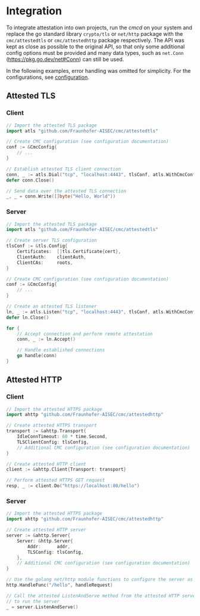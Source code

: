 # Integration

To integrate attestation into own projects, run the *cmcd* on your system and replace the
go standard library `crypto/tls` or `net/http` package with the `cmc/attestedtls` or
`cmc/attestedhttp` package respectively. The API was kept as close as possible to the
original API, so that only some additional config options must be provided and many
data types, such as `net.Conn` (https://pkg.go.dev/net#Conn) can still be used.

In the following examples, error handling was omitted for simplicity. For the configurations,
see [configuration](./configuration.md).

## Attested TLS

### Client

```go
// Import the attested TLS package
import atls "github.com/Fraunhofer-AISEC/cmc/attestedtls"

// Create CMC configuration (see configuration documentation)
conf := &CmcConfig{
    // ...
}

// Establish attested TLS client connection
conn, _ := atls.Dial("tcp", "localhost:4443", tlsConf, atls.WithCmcConfig(conf))
defer conn.Close()

// Send data over the attested TLS connection
_, _ = conn.Write([]byte("Hello, World"))
```

### Server

```go
// Import the attested TLS package
import atls "github.com/Fraunhofer-AISEC/cmc/attestedtls"

// Create server TLS configuration
tlsConf := &tls.Config{
    Certificates:  []tls.Certificate{cert},
    ClientAuth:    clientAuth,
    ClientCAs:     roots,
}

// Create CMC configuration (see configuration documentation)
conf := &CmcConfig{
    // ...
}

// Create an attested TLS listener
ln, _ := atls.Listen("tcp", "localhost:4443", tlsConf, atls.WithCmcConfig(conf))
defer ln.Close()

for {
    // Accept connection and perform remote attestation
    conn, _ := ln.Accept()

    // Handle established connections
    go handle(conn)
}
```

## Attested HTTP

### Client

```go
// Import the attested HTTPS package
import ahttp "github.com/Fraunhofer-AISEC/cmc/attestedhttp"

// Create attested HTTPS transport
transport := &ahttp.Transport{
    IdleConnTimeout: 60 * time.Second,
    TLSClientConfig: tlsConfig,
    // Additional CMC configuration (see configuration documentation)
}

// Create attested HTTP client
client := &ahttp.Client{Transport: transport}

// Perform attested HTTPS GET request
resp, _ := client.Do("https://localhost:80/hello")
```

### Server

```go
// Import the attested HTTPS package
import ahttp "github.com/Fraunhofer-AISEC/cmc/attestedhttp"

// Create attested HTTP server
server := &ahttp.Server{
    Server: &http.Server{
        Addr:      addr,
        TLSConfig: tlsConfig,
    },
    // Additional CMC configuration (see configuration documentation)
}

// Use the golang net/http module functions to configure the server as usual
http.HandleFunc("/hello", handleRequest)

// Call the attested ListenAndServe method from the attested HTTP server
// to run the server
_ = server.ListenAndServe()
```